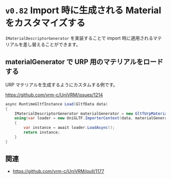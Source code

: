 # `v0.82` Import 時に生成される Material をカスタマイズする

`IMaterialDescriptorGenerator` を実装することで import 時に適用されるマテリアルを差し替えることができます。

## materialGenerator で URP 用のマテリアルをロードする

URP マテリアルを生成するようにカスタムする例です。

https://github.com/vrm-c/UniVRM/issues/1214

```csharp
async RuntimeGltfInstance Load(GltfData data)
{
    IMaterialDescriptorGenerator materialGenerator = new GltfUrpMaterialDescriptorGenerator();
    using(var loader = new UniGLTF.ImporterContext(data, materialGenerator: materialGenerator)
    {
        var instance = await loader.LoadAsync();
        return instance;
    }
}
```

## 関連

* https://github.com/vrm-c/UniVRM/pull/1177
